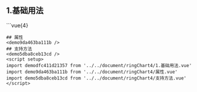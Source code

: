 ## 1.基础用法
<demodfc411d21357 />
```vue{4}
<template>
    <ring-chart-4 ref="chartRef" v-bind="chartOption"></ring-chart-4>
</template>

<script setup>
import { ref, onMounted } from 'vue';

const chartRef = ref();

const seriesData = [
    { value: 1048, name: '正常' },
    { value: 735, name: '故障' },
    { value: 580, name: '告警' },
    { value: 484, name: '离线' }
];
// 组合配置项
const chartOption = {
    seriesData
};

onMounted(() => chartRef.value.renderChart());
</script>
<style lang="scss" scoped>
.zrx-chart {
    height: 664px;
    background-color: rgb(3, 43, 68);
}
</style>
```
## 属性
<demo9da463ba111b />
## 支持方法
<demo5dba8ceb13cd />
<script setup>
import demodfc411d21357 from '../../document/ringChart4/1.基础用法.vue'
import demo9da463ba111b from '../../document/ringChart4/属性.vue'
import demo5dba8ceb13cd from '../../document/ringChart4/支持方法.vue'
</script>